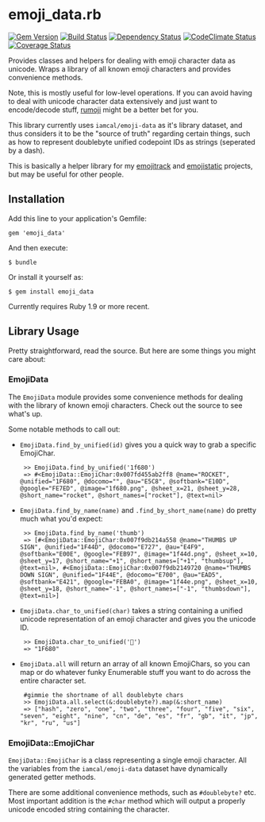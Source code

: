 # emoji_data.rb

[![Gem Version](http://img.shields.io/gem/v/emoji_data.svg?style=flat)](https://rubygems.org/gems/emoji_data)
[![Build Status](http://img.shields.io/travis/mroth/emoji_data.rb.svg?style=flat)](https://travis-ci.org/mroth/emoji_data.rb)
[![Dependency Status](http://img.shields.io/gemnasium/mroth/emoji_data.rb.svg?style=flat)](https://gemnasium.com/mroth/emoji_data.rb)
[![CodeClimate Status](http://img.shields.io/codeclimate/github/mroth/emoji_data.rb.svg?style=flat)](https://codeclimate.com/github/mroth/emoji_data.rb)
[![Coverage Status](http://img.shields.io/coveralls/mroth/emoji_data.rb.svg?style=flat)](https://coveralls.io/r/mroth/emoji_data.rb)


Provides classes and helpers for dealing with emoji character data as unicode.  Wraps a library of all known emoji characters and provides convenience methods.

Note, this is mostly useful for low-level operations.  If you can avoid having to deal with unicode character data extensively and just want to encode/decode stuff, [rumoji](https://github.com/mwunsch/rumoji) might be a better bet for you.

This library currently uses `iamcal/emoji-data` as it's library dataset, and thus considers it to be the "source of truth" regarding certain things, such as how to represent doublebyte unified codepoint IDs as strings (seperated by a dash).

This is basically a helper library for my [emojitrack](https://github.com/mroth/emojitrack) and [emojistatic](https://github.com/mroth/emojistatic) projects, but may be useful for other people.

## Installation

Add this line to your application's Gemfile:

    gem 'emoji_data'

And then execute:

    $ bundle

Or install it yourself as:

    $ gem install emoji_data

Currently requires Ruby 1.9 or more recent.

## Library Usage

Pretty straightforward, read the source.  But here are some things you might care about:

### EmojiData

  The `EmojiData` module provides some convenience methods for dealing with the library of known emoji characters.  Check out the source to see what's up.

Some notable methods to call out:

 - `EmojiData.find_by_unified(id)` gives you a quick way to grab a specific EmojiChar.

		>> EmojiData.find_by_unified('1f680')
	 	=> #<EmojiData::EmojiChar:0x007fd455ab2ff8 @name="ROCKET", @unified="1F680", @docomo="", @au="E5C8", @softbank="E10D", @google="FE7ED", @image="1f680.png", @sheet_x=21, @sheet_y=28, @short_name="rocket", @short_names=["rocket"], @text=nil>

 - `EmojiData.find_by_name(name)` and `.find_by_short_name(name)` do pretty much what you'd expect:

		>> EmojiData.find_by_name('thumb')
		=> [#<EmojiData::EmojiChar:0x007f9db214a558 @name="THUMBS UP SIGN", @unified="1F44D", @docomo="E727", @au="E4F9", @softbank="E00E", @google="FEB97", @image="1f44d.png", @sheet_x=10, @sheet_y=17, @short_name="+1", @short_names=["+1", "thumbsup"], @text=nil>, #<EmojiData::EmojiChar:0x007f9db2149720 @name="THUMBS DOWN SIGN", @unified="1F44E", @docomo="E700", @au="EAD5", @softbank="E421", @google="FEBA0", @image="1f44e.png", @sheet_x=10, @sheet_y=18, @short_name="-1", @short_names=["-1", "thumbsdown"], @text=nil>]

 - `EmojiData.char_to_unified(char)` takes a string containing a unified unicode representation of an emoji character and gives you the unicode ID.

		>> EmojiData.char_to_unified('🚀')
		=> "1F680"

 - `EmojiData.all` will return an array of all known EmojiChars, so you can map or do whatever funky Enumerable stuff you want to do across the entire character set.

 		#gimmie the shortname of all doublebyte chars
 		>> EmojiData.all.select(&:doublebyte?).map(&:short_name)
		=> ["hash", "zero", "one", "two", "three", "four", "five", "six", "seven", "eight", "nine", "cn", "de", "es", "fr", "gb", "it", "jp", "kr", "ru", "us"]


### EmojiData::EmojiChar

  `EmojiData::EmojiChar` is a class representing a single emoji character.  All the variables from the `iamcal/emoji-data` dataset have dynamically generated getter methods.

There are some additional convenience methods, such as `#doublebyte?` etc. Most important addition is the `#char` method which will output a properly unicode encoded string containing the character.
